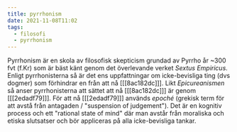 ```yaml
---
title: pyrrhonism
date: 2021-11-08T11:02
tags: 
  - filosofi
  - pyrrhonism
---
```


Pyrrhonism är en skola av filosofisk skepticism grundad av Pyrrho år ~300 fvt
(f.Kr) som är bäst känt genom det överlevande verket _Sextus Empiricus_. Enligt
pyrrhonisterna så är det ens uppfattningar om icke-bevisliga ting (dvs dogmer)
som förhindrar en från att nå [[[8ac182dc]]]. Likt _Epicureanismen_ så anser
pyrrhonisterna att sättet att nå [[[8ac182dc]]] är genom [[[2edadf79]]]. För att
nå [[[2edadf79]]] används _epoché_ (grekisk term för att avstå från antagaden
/ "suspension of judgement"). Det är en kognitiv process och ett "rational state of
mind" där man avstår från moraliska och etiska slutsatser och bör appliceras på
alla icke-bevisliga tankar. 
